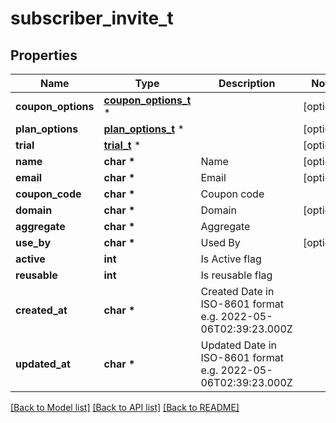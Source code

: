 # subscriber_invite_t

## Properties
Name | Type | Description | Notes
------------ | ------------- | ------------- | -------------
**coupon_options** | [**coupon_options_t**](coupon_options.md) \* |  | [optional] 
**plan_options** | [**plan_options_t**](plan_options.md) \* |  | [optional] 
**trial** | [**trial_t**](trial.md) \* |  | [optional] 
**name** | **char \*** | Name | [optional] 
**email** | **char \*** | Email | [optional] 
**coupon_code** | **char \*** | Coupon code | 
**domain** | **char \*** | Domain | [optional] 
**aggregate** | **char \*** | Aggregate | 
**use_by** | **char \*** | Used By | [optional] 
**active** | **int** | Is Active flag | 
**reusable** | **int** | Is reusable flag | 
**created_at** | **char \*** | Created Date in ISO-8601 format e.g. 2022-05-06T02:39:23.000Z | 
**updated_at** | **char \*** | Updated Date in ISO-8601 format e.g. 2022-05-06T02:39:23.000Z | 

[[Back to Model list]](../README.md#documentation-for-models) [[Back to API list]](../README.md#documentation-for-api-endpoints) [[Back to README]](../README.md)


